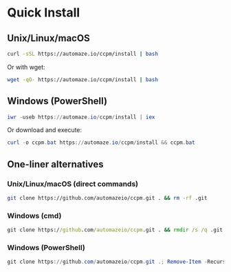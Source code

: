 # Quick Install

## Unix/Linux/macOS

```bash
curl -sSL https://automaze.io/ccpm/install | bash
```

Or with wget:

```bash
wget -qO- https://automaze.io/ccpm/install | bash
```

## Windows (PowerShell)

```powershell
iwr -useb https://automaze.io/ccpm/install | iex
```

Or download and execute:

```powershell
curl -o ccpm.bat https://automaze.io/ccpm/install && ccpm.bat
```

## One-liner alternatives

### Unix/Linux/macOS (direct commands)
```bash
git clone https://github.com/automazeio/ccpm.git . && rm -rf .git
```

### Windows (cmd)
```cmd
git clone https://github.com/automazeio/ccpm.git . && rmdir /s /q .git
```

### Windows (PowerShell)
```powershell
git clone https://github.com/automazeio/ccpm.git .; Remove-Item -Recurse -Force .git
```
